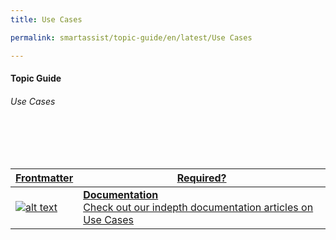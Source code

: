 ```yaml
---
title: Use Cases

permalink: smartassist/topic-guide/en/latest/Use Cases

---
```

#### Topic Guide
###### Use Cases

<br>
<br>
<br>

<a class="doc-link" target="_blank" href="https://docs.kore.ai/smartassist/automation-settings/overview-4/">

| Frontmatter | Required? |
|-------------|-------------|
| ![alt text](images/docIcon.svg "Title") | **Documentation**  <br /> Check out our indepth documentation articles on Use Cases | 


</a>
